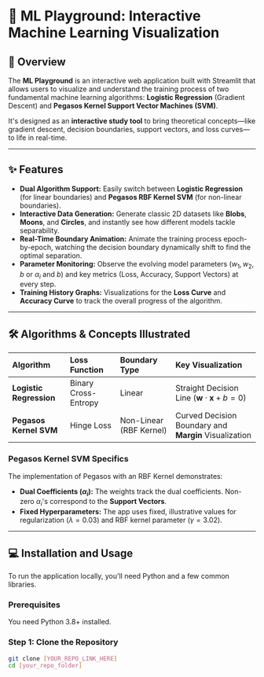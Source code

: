 # 🧠 ML Playground: Interactive Machine Learning Visualization

## 🚀 Overview

The **ML Playground** is an interactive web application built with Streamlit that allows users to visualize and understand the training process of two fundamental machine learning algorithms: **Logistic Regression** (Gradient Descent) and **Pegasos Kernel Support Vector Machines (SVM)**.

It's designed as an **interactive study tool** to bring theoretical concepts—like gradient descent, decision boundaries, support vectors, and loss curves—to life in real-time.



---

## ✨ Features

* **Dual Algorithm Support:** Easily switch between **Logistic Regression** (for linear boundaries) and **Pegasos RBF Kernel SVM** (for non-linear boundaries).
* **Interactive Data Generation:** Generate classic 2D datasets like **Blobs**, **Moons**, and **Circles**, and instantly see how different models tackle separability.
* **Real-Time Boundary Animation:** Animate the training process epoch-by-epoch, watching the decision boundary dynamically shift to find the optimal separation.
* **Parameter Monitoring:** Observe the evolving model parameters ($w_1, w_2, b$ or $\alpha_i$ and $b$) and key metrics (Loss, Accuracy, Support Vectors) at every step.
* **Training History Graphs:** Visualizations for the **Loss Curve** and **Accuracy Curve** to track the overall progress of the algorithm.

---

## 🛠️ Algorithms & Concepts Illustrated

| Algorithm | Loss Function | Boundary Type | Key Visualization |
| :--- | :--- | :--- | :--- |
| **Logistic Regression** | Binary Cross-Entropy | Linear | Straight Decision Line ($\mathbf{w} \cdot \mathbf{x} + b = 0$) |
| **Pegasos Kernel SVM** | Hinge Loss | Non-Linear (RBF Kernel) | Curved Decision Boundary and **Margin** Visualization |

### Pegasos Kernel SVM Specifics
The implementation of Pegasos with an RBF Kernel demonstrates:
* **Dual Coefficients ($\alpha_i$):** The weights track the dual coefficients. Non-zero $\alpha_i$'s correspond to the **Support Vectors**.
* **Fixed Hyperparameters:** The app uses fixed, illustrative values for regularization ($\lambda=0.03$) and RBF kernel parameter ($\gamma=3.02$).

---

## 💻 Installation and Usage

To run the application locally, you'll need Python and a few common libraries.

### Prerequisites

You need Python 3.8+ installed.

### Step 1: Clone the Repository

```bash
git clone [YOUR_REPO_LINK_HERE]
cd [your_repo_folder]
